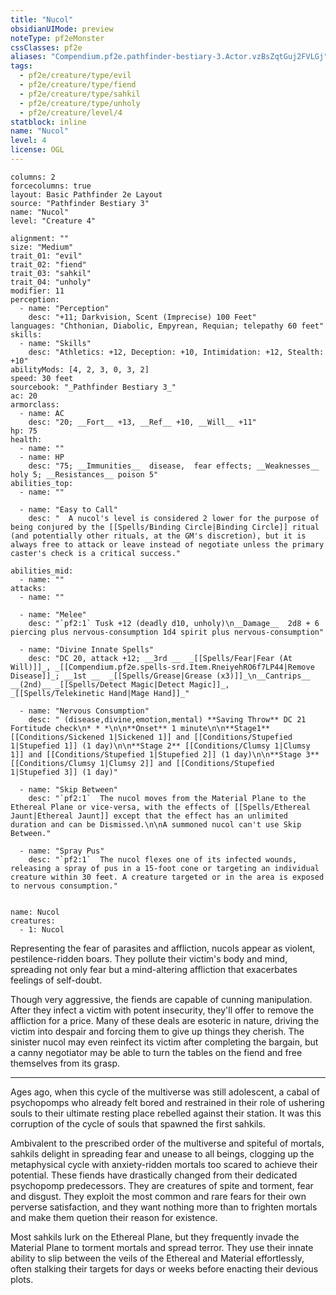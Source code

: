 ```yaml
---
title: "Nucol"
obsidianUIMode: preview
noteType: pf2eMonster
cssClasses: pf2e
aliases: "Compendium.pf2e.pathfinder-bestiary-3.Actor.vzBsZqtGuj2FVLGj" 
tags:
  - pf2e/creature/type/evil
  - pf2e/creature/type/fiend
  - pf2e/creature/type/sahkil
  - pf2e/creature/type/unholy
  - pf2e/creature/level/4
statblock: inline
name: "Nucol"
level: 4
license: OGL
---
```


```statblock
columns: 2
forcecolumns: true
layout: Basic Pathfinder 2e Layout
source: "Pathfinder Bestiary 3"
name: "Nucol"
level: "Creature 4"

alignment: ""
size: "Medium"
trait_01: "evil"
trait_02: "fiend"
trait_03: "sahkil"
trait_04: "unholy"
modifier: 11
perception:
  - name: "Perception"
    desc: "+11; Darkvision, Scent (Imprecise) 100 Feet"
languages: "Chthonian, Diabolic, Empyrean, Requian; telepathy 60 feet"
skills:
  - name: "Skills"
    desc: "Athletics: +12, Deception: +10, Intimidation: +12, Stealth: +10"
abilityMods: [4, 2, 3, 0, 3, 2]
speed: 30 feet
sourcebook: "_Pathfinder Bestiary 3_"
ac: 20
armorclass:
  - name: AC
    desc: "20; __Fort__ +13, __Ref__ +10, __Will__ +11"
hp: 75
health:
  - name: ""
  - name: HP
    desc: "75; __Immunities__  disease,  fear effects; __Weaknesses__ holy 5; __Resistances__ poison 5"
abilities_top:
  - name: ""

  - name: "Easy to Call"
    desc: "  A nucol's level is considered 2 lower for the purpose of being conjured by the [[Spells/Binding Circle|Binding Circle]] ritual (and potentially other rituals, at the GM's discretion), but it is always free to attack or leave instead of negotiate unless the primary caster's check is a critical success."

abilities_mid:
  - name: ""
attacks:
  - name: ""

  - name: "Melee"
    desc: "`pf2:1` Tusk +12 (deadly d10, unholy)\n__Damage__  2d8 + 6 piercing plus nervous-consumption 1d4 spirit plus nervous-consumption"

  - name: "Divine Innate Spells"
    desc: "DC 20, attack +12; __3rd __  _[[Spells/Fear|Fear (At Will)]]_, _[[Compendium.pf2e.spells-srd.Item.RneiyehRO6f7LP44|Remove Disease]]_; __1st __  _[[Spells/Grease|Grease (x3)]]_\n__Cantrips__  __(2nd)__ _[[Spells/Detect Magic|Detect Magic]]_, _[[Spells/Telekinetic Hand|Mage Hand]]_"

  - name: "Nervous Consumption"
    desc: " (disease,divine,emotion,mental) **Saving Throw** DC 21 Fortitude check\n* * *\n\n**Onset** 1 minute\n\n**Stage1** [[Conditions/Sickened 1|Sickened 1]] and [[Conditions/Stupefied 1|Stupefied 1]] (1 day)\n\n**Stage 2** [[Conditions/Clumsy 1|Clumsy 1]] and [[Conditions/Stupefied 1|Stupefied 2]] (1 day)\n\n**Stage 3** [[Conditions/Clumsy 1|Clumsy 2]] and [[Conditions/Stupefied 1|Stupefied 3]] (1 day)"

  - name: "Skip Between"
    desc: "`pf2:1`  The nucol moves from the Material Plane to the Ethereal Plane or vice-versa, with the effects of [[Spells/Ethereal Jaunt|Ethereal Jaunt]] except that the effect has an unlimited duration and can be Dismissed.\n\nA summoned nucol can't use Skip Between."

  - name: "Spray Pus"
    desc: "`pf2:1`  The nucol flexes one of its infected wounds, releasing a spray of pus in a 15-foot cone or targeting an individual creature within 30 feet. A creature targeted or in the area is exposed to nervous consumption."
 
```

```encounter-table
name: Nucol
creatures:
  - 1: Nucol
```



Representing the fear of parasites and affliction, nucols appear as violent, pestilence-ridden boars. They pollute their victim's body and mind, spreading not only fear but a mind-altering affliction that exacerbates feelings of self-doubt.

Though very aggressive, the fiends are capable of cunning manipulation. After they infect a victim with potent insecurity, they'll offer to remove the affliction for a price. Many of these deals are esoteric in nature, driving the victim into despair and forcing them to give up things they cherish. The sinister nucol may even reinfect its victim after completing the bargain, but a canny negotiator may be able to turn the tables on the fiend and free themselves from its grasp.

* * *

Ages ago, when this cycle of the multiverse was still adolescent, a cabal of psychopomps who already felt bored and restrained in their role of ushering souls to their ultimate resting place rebelled against their station. It was this corruption of the cycle of souls that spawned the first sahkils.

Ambivalent to the prescribed order of the multiverse and spiteful of mortals, sahkils delight in spreading fear and unease to all beings, clogging up the metaphysical cycle with anxiety-ridden mortals too scared to achieve their potential. These fiends have drastically changed from their dedicated psychopomp predecessors. They are creatures of spite and torment, fear and disgust. They exploit the most common and rare fears for their own perverse satisfaction, and they want nothing more than to frighten mortals and make them quetion their reason for existence.

Most sahkils lurk on the Ethereal Plane, but they frequently invade the Material Plane to torment mortals and spread terror. They use their innate ability to slip between the veils of the Ethereal and Material effortlessly, often stalking their targets for days or weeks before enacting their devious plots.
